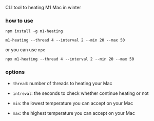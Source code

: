 CLI tool to heating M1 Mac in winter

### how to use

```shell
npm install -g m1-heating

m1-heating --thread 4 --interval 2 --min 20 --max 50
```
or you can use `npx` 

```shell
npx m1-heating --thread 4 --interval 2 --min 20 --max 50
```

### options

- `thread`: number of threads to heating your Mac 

- `intreval`: the seconds to check whether continue heating or not 

- `min`: the lowest temperature you can accept on your Mac

- `max`: the highest temperature you can accept on your Mac